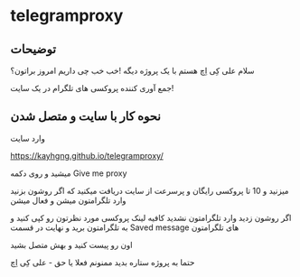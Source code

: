 # telegramproxy


## توضیحات

سلام علی کِی اِچ هستم با یک پروژه دیگه !خب خب چی داریم امروز براتون؟

جمع آوری کننده پروکسی های تلگرام در یک سایت!




## نحوه کار با سایت و متصل شدن

وارد سایت 

https://kayhgng.github.io/telegramproxy/

میشید و روی دکمه Give me proxy 

میزنید و 10 تا پروکسی رایگان و پرسرعت از سایت دریافت میکنید که اگر روشون بزنید وارد تلگرامتون میشن و فعال میشن

اگر روشون زدید وارد تلگرامتون نشدید کافیه لینک پروکسی مورد نظرتون رو کپی کنید و به تلگرامتون برید و نهایت در قسمت Saved message های تلگرامتون 

اون رو پیست کنید و بهش متصل بشید


حتما به پروژه ستاره بدید ممنونم فعلا یا حق - علی کِی اِچ

